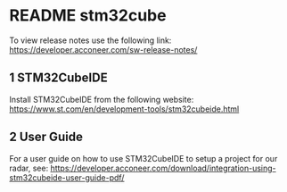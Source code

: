 # README stm32cube

To view release notes use the following link:
https://developer.acconeer.com/sw-release-notes/

## 1 STM32CubeIDE
Install STM32CubeIDE from the following website:
https://www.st.com/en/development-tools/stm32cubeide.html

## 2 User Guide
For a user guide on how to use STM32CubeIDE to setup a project for our radar, see:
https://developer.acconeer.com/download/integration-using-stm32cubeide-user-guide-pdf/




